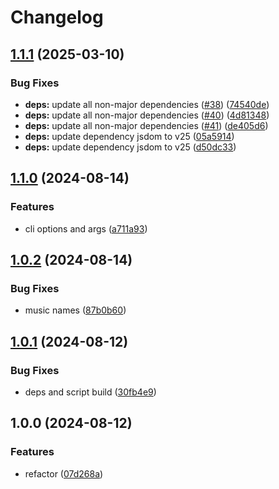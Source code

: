 # Changelog

## [1.1.1](https://github.com/GloryWong/downmp/compare/v1.1.0...v1.1.1) (2025-03-10)


### Bug Fixes

* **deps:** update all non-major dependencies ([#38](https://github.com/GloryWong/downmp/issues/38)) ([74540de](https://github.com/GloryWong/downmp/commit/74540dea25be97c69c5c8993aaa94fa1be2e29fa))
* **deps:** update all non-major dependencies ([#40](https://github.com/GloryWong/downmp/issues/40)) ([4d81348](https://github.com/GloryWong/downmp/commit/4d81348ef4b9036022eb89502b45b4d3e9b35d58))
* **deps:** update all non-major dependencies ([#41](https://github.com/GloryWong/downmp/issues/41)) ([de405d6](https://github.com/GloryWong/downmp/commit/de405d663c97c4baef2b86b49ac99d27d19e27cf))
* **deps:** update dependency jsdom to v25 ([05a5914](https://github.com/GloryWong/downmp/commit/05a591419372b27187bfd68ec23868b4c9c75be2))
* **deps:** update dependency jsdom to v25 ([d50dc33](https://github.com/GloryWong/downmp/commit/d50dc33163599d39267b81b79e90abf623e3d001))

## [1.1.0](https://github.com/GloryWong/downmp/compare/v1.0.2...v1.1.0) (2024-08-14)


### Features

* cli options and args ([a711a93](https://github.com/GloryWong/downmp/commit/a711a935eb1f4f915bd54a0136c671cbd1266610))

## [1.0.2](https://github.com/GloryWong/downmp/compare/v1.0.1...v1.0.2) (2024-08-14)


### Bug Fixes

* music names ([87b0b60](https://github.com/GloryWong/downmp/commit/87b0b606ff419fa4d84915ceee24ee920cc8e592))

## [1.0.1](https://github.com/GloryWong/downmp/compare/v1.0.0...v1.0.1) (2024-08-12)


### Bug Fixes

* deps and script build ([30fb4e9](https://github.com/GloryWong/downmp/commit/30fb4e9a6a1f27c0820d4f821bd25eeaea568281))

## 1.0.0 (2024-08-12)


### Features

* refactor ([07d268a](https://github.com/GloryWong/downmp/commit/07d268a6ae291ec6ef1ab2735180f5b9ab201f6e))
